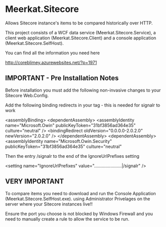 Meerkat.Sitecore
================

Allows Sitecore instance's items to be compared historically over HTTP.

This project consists of a WCF data service (Meerkat.Sitecore.Service), a client web application (Meerkat.Sitecore.Client) and a console application (Meerkat.Sitecore.SelfHost).

You can find all the information you need here

http://coreblimey.azurewebsites.net/?p=1971


IMPORTANT - Pre Installation Notes
-----------------------------------
Before installation you must add the following non-invasive changes to your Sitecore Web.Config.

Add the following binding redirects in your <runtime> tag - this is needed for signalr to work

&lt;assemblyBinding&gt;
      &lt;dependentAssembly&gt;
        &lt;assemblyIdentity name=&quot;Microsoft.Owin&quot; publicKeyToken=&quot;31bf3856ad364e35&quot; culture=&quot;neutral&quot; /&gt;
        &lt;bindingRedirect oldVersion=&quot;0.0.0.0-2.0.2.0&quot; newVersion=&quot;2.0.2.0&quot; /&gt;
      &lt;/dependentAssembly&gt;
      &lt;dependentAssembly&gt;
  &lt;assemblyIdentity name=&quot;Microsoft.Owin.Security&quot; publicKeyToken=&quot;31bf3856ad364e35&quot; culture=&quot;neutral&quot; 


Then the entry /signalr to the end of the  IgnoreUrlPrefixes setting

&lt;setting name=&quot;IgnoreUrlPrefixes&quot; value=&quot;......................|/signalr&quot; /&gt;

VERY IMPORTANT
-----------------------------
To compare items you need to download and run the Console Application (Meerkat.Sitecore.SelfHost.exe). 
using Administrator Privelages on the server where your Sitecore instances 
live!!

Ensure the port you choose is not blocked by Windows Firewall and you need to manually create a rule to allow the service to be run.



